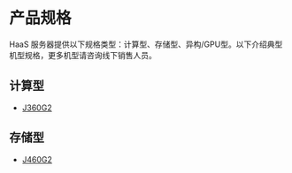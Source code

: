 # **产品规格**
HaaS 服务器提供以下规格类型：计算型、存储型、异构/GPU型。以下介绍典型机型规格，更多机型请咨询线下销售人员。

## **计算型**
- [J360G2](https://github.com/jdcloudcom/cn/blob/cn-haas-server/documentation/Hybrid-Cloud/HaaS-Server/Introduction/J360G2.md)




## **存储型**

- [J460G2](https://github.com/jdcloudcom/cn/blob/cn-haas-server/documentation/Hybrid-Cloud/HaaS-Server/Introduction/J460G2.md)



